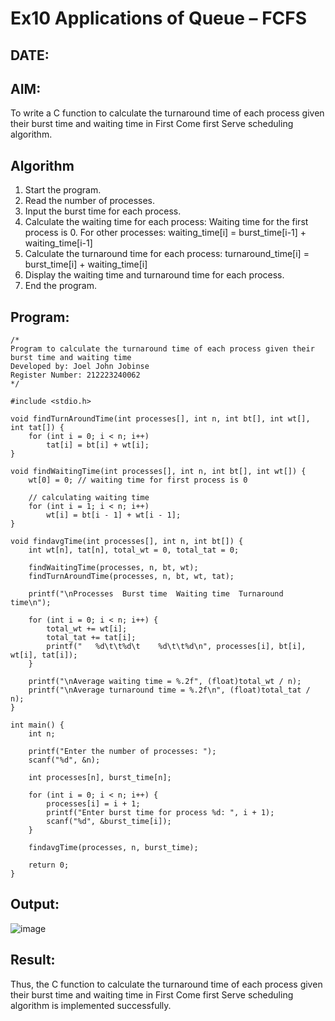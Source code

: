 # Ex10 Applications of Queue – FCFS
## DATE:
## AIM:
To write a C function to calculate the turnaround time of each process given their burst time and waiting time in First Come first Serve scheduling algorithm.
## Algorithm
1. Start the program.
2. Read the number of processes.
3. Input the burst time for each process.
4. Calculate the waiting time for each process:
   Waiting time for the first process is 0.
   For other processes: waiting_time[i] = burst_time[i-1] + waiting_time[i-1]
5. Calculate the turnaround time for each process: turnaround_time[i] = burst_time[i] + waiting_time[i]
6. Display the waiting time and turnaround time for each process.
7. End the program.
 

## Program:
```
/*
Program to calculate the turnaround time of each process given their burst time and waiting time
Developed by: Joel John Jobinse
Register Number: 212223240062
*/

#include <stdio.h>

void findTurnAroundTime(int processes[], int n, int bt[], int wt[], int tat[]) {
    for (int i = 0; i < n; i++)
        tat[i] = bt[i] + wt[i];
}

void findWaitingTime(int processes[], int n, int bt[], int wt[]) {
    wt[0] = 0; // waiting time for first process is 0

    // calculating waiting time
    for (int i = 1; i < n; i++)
        wt[i] = bt[i - 1] + wt[i - 1];
}

void findavgTime(int processes[], int n, int bt[]) {
    int wt[n], tat[n], total_wt = 0, total_tat = 0;

    findWaitingTime(processes, n, bt, wt);
    findTurnAroundTime(processes, n, bt, wt, tat);

    printf("\nProcesses  Burst time  Waiting time  Turnaround time\n");

    for (int i = 0; i < n; i++) {
        total_wt += wt[i];
        total_tat += tat[i];
        printf("   %d\t\t%d\t    %d\t\t%d\n", processes[i], bt[i], wt[i], tat[i]);
    }

    printf("\nAverage waiting time = %.2f", (float)total_wt / n);
    printf("\nAverage turnaround time = %.2f\n", (float)total_tat / n);
}

int main() {
    int n;

    printf("Enter the number of processes: ");
    scanf("%d", &n);

    int processes[n], burst_time[n];

    for (int i = 0; i < n; i++) {
        processes[i] = i + 1;
        printf("Enter burst time for process %d: ", i + 1);
        scanf("%d", &burst_time[i]);
    }

    findavgTime(processes, n, burst_time);
    
    return 0;
}
```

## Output:
![image](https://github.com/user-attachments/assets/905f4774-ccc8-44ff-9274-5cee6685c171)

## Result:
Thus, the C function to calculate the turnaround time of each process given their burst time and waiting time in First Come first Serve scheduling algorithm is implemented successfully.
